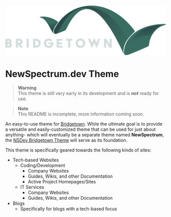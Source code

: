 [![Bridgetown](./.assets/images/bridgetown-logo.svg)](https://bridgetownrb.com/)


# NewSpectrum.dev Theme
> __Warning__<br />
> This theme is still very early in its development and is __*not*__ ready for use.

> __Note__<br />
> This README is incomplete, more information coming soon.

An easy-to-use theme for [Bridgetown](https://bridgetownrb.com/). While the ultimate goal is to provide a versatile and easily-customized theme that can be used for just about anything- which will eventually be a separate theme named __NewSpectrum__, the [NSDev Bridgetown Theme](#nsdev-theme) will serve as its foundation.

This theme is specifically geared towards the following kinds of sites:
- Tech-based Websites
    - Coding/Development
        - Company Websites
        - Guides, Wikis, and other Documentation
        - Active Project Homepages/Sites
    - IT Services
        - Company Websites
        - Guides, Wikis, and other Documentation
- Blogs
    - Specifically for blogs with a tech-based focus

